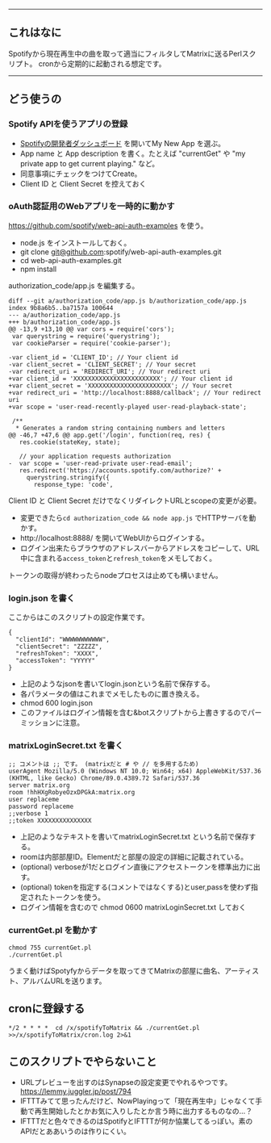 
----
## これはなに

Spotifyから現在再生中の曲を取って適当にフィルタしてMatrixに送るPerlスクリプト。
cronから定期的に起動される想定です。

----
## どう使うの

### Spotify APIを使うアプリの登録
- [Spotifyの開発者ダッシュボード](https://developer.spotify.com/dashboard/applications) を開いてMy New App を選ぶ。
- App name と App description を書く。たとえば "currentGet" や "my private app to get current playing." など。
- 同意事項にチェックをつけてCreate。
- Client ID と Client Secret を控えておく

### oAuth認証用のWebアプリを一時的に動かす

https://github.com/spotify/web-api-auth-examples を使う。

- node.js をインストールしておく。
- git clone git@github.com:spotify/web-api-auth-examples.git
- cd web-api-auth-examples.git
- npm install

authorization_code/app.js を編集する。

```
diff --git a/authorization_code/app.js b/authorization_code/app.js
index 9b8a6b5..ba7157a 100644
--- a/authorization_code/app.js
+++ b/authorization_code/app.js
@@ -13,9 +13,10 @@ var cors = require('cors');
 var querystring = require('querystring');
 var cookieParser = require('cookie-parser');

-var client_id = 'CLIENT_ID'; // Your client id
-var client_secret = 'CLIENT_SECRET'; // Your secret
-var redirect_uri = 'REDIRECT_URI'; // Your redirect uri
+var client_id = 'XXXXXXXXXXXXXXXXXXXXXXXX'; // Your client id
+var client_secret = 'XXXXXXXXXXXXXXXXXXXXXXX'; // Your secret
+var redirect_uri = 'http://localhost:8888/callback'; // Your redirect uri
+var scope = 'user-read-recently-played user-read-playback-state';

 /**
  * Generates a random string containing numbers and letters
@@ -46,7 +47,6 @@ app.get('/login', function(req, res) {
   res.cookie(stateKey, state);

   // your application requests authorization
-  var scope = 'user-read-private user-read-email';
   res.redirect('https://accounts.spotify.com/authorize?' +
     querystring.stringify({
       response_type: 'code',
```

Client ID と Client Secret だけでなくリダイレクトURLとscopeの変更が必要。

- 変更できたら`cd authorization_code && node app.js` でHTTPサーバを動かす。
- http://localhost:8888/ を開いてWebUIからログインする。
- ログイン出来たらブラウザのアドレスバーからアドレスをコピーして、URL中に含まれる`access_token`と`refresh_token`をメモしておく。

トークンの取得が終わったらnodeプロセスは止めても構いません。

### login.json を書く

ここからはこのスクリプトの設定作業です。

```
{
  "clientId": "WWWWWWWWWWW",
  "clientSecret": "ZZZZZ",
  "refreshToken": "XXXX",
  "accessToken": "YYYYY"
}
```
- 上記のようなjsonを書いてlogin.jsonという名前で保存する。
- 各パラメータの値はこれまでメモしたものに置き換える。
- chmod 600 login.json
- このファイルはログイン情報を含む&botスクリプトから上書きするのでパーミッションに注意。

### matrixLoginSecret.txt を書く

```
;; コメントは ;; です。 (matrixだと # や // を多用するため)
userAgent Mozilla/5.0 (Windows NT 10.0; Win64; x64) AppleWebKit/537.36 (KHTML, like Gecko) Chrome/89.0.4389.72 Safari/537.36
server matrix.org
room !hhHXgRobyeOzxDPGkA:matrix.org
user replaceme
password replaceme
;;verbose 1
;;token XXXXXXXXXXXXXXX
```

- 上記のようなテキストを書いてmatrixLoginSecret.txt という名前で保存する。
- roomは内部部屋ID。Elementだと部屋の設定の詳細に記載されている。
- (optional) verboseが1だとログイン直後にアクセストークンを標準出力に出す。
- (optional) tokenを指定する(コメントではなくする)とuser,passを使わず指定されたトークンを使う。
- ログイン情報を含むので chmod 0600 matrixLoginSecret.txt しておく

### currentGet.pl を動かす

```
chmod 755 currentGet.pl
./currentGet.pl
```

うまく動けばSpotyfyからデータを取ってきてMatrixの部屋に曲名、アーティスト、アルバムURLを送ります。

## cronに登録する

```
*/2 * * * *  cd /x/spotifyToMatrix && ./currentGet.pl >>/x/spotifyToMatrix/cron.log 2>&1
```

## このスクリプトでやらないこと

- URLプレビューを出すのはSynapseの設定変更でやれるやつです。 https://lemmy.juggler.jp/post/794
- IFTTTみてて思ったんだけど、NowPlayingって「現在再生中」じゃなくて手動で再生開始したとかお気に入りしたとか言う時に出力するものなの…？
- IFTTTだと色々できるのはSpotifyとIFTTTが何か協業してるっぽい。素のAPIだとああいうのは作りにくい。
